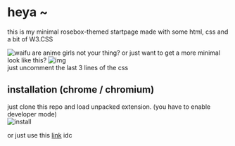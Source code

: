 # heya ~
this is my minimal rosebox-themed startpage made with some html, css and a bit of W3.CSS  
  
![waifu](https://cdn.discordapp.com/attachments/704792091955429426/779068061037887529/unknown.png)
are anime girls not your thing? or just want to get a more minimal look like this?
![img](https://cdn.discordapp.com/attachments/635625925748457482/778911793014636564/unknown.png)  
just uncomment the last 3 lines of the css
  
## installation (chrome / chromium)  
just clone this repo and load unpacked extension. (you have to enable developer mode)  
![install](https://cdn.discordapp.com/attachments/704792091955429426/778917446550945822/Screenshot_2020_11.19_1039.png)

or just use this [link](https://kraxen72.github.io/rosebox/minimal-startpage) idc 
